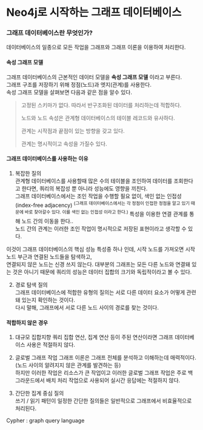 # Neo4j로 시작하는 그래프 데이터베이스 


### 그래프 데이터베이스란 무엇인가?
데이터베이스의 일종으로 모든 작업을 그래프와 그래프 이론을 이용하여 처리한다.  

#### 속성 그래프 모델 
그래프 데이터베이스의 근본적인 데이터 모델을 <b>속성 그래프 모델</b> 이라고 부른다.  
그래프 구조를 저장하기 위해 정점(노드)과 엣지(관계)를 사용한다.  
속성 그래프 모델을 살펴보면 다음과 같은 점을 알수 있다.  

> 고정된 스키마가 없다. 따라서 반구조화된 데이터를 처리하는데 적합하다.
> 
> 노드와 노드 속성은 관계형 데이터베이스의 테이블 레코드와 유사하다.  
> 
> 관계는 시작점과 끝점이 있는 방향을 갖고 있다.  
> 
> 관계는 명시적이고 속성을 가질수 있다.  

#### 그래프 데이터베이스를 사용하는 이유 

1. 복잡한 질의  
관계형 데이터베이스를 사용할때 많은 수의 테이블을 조인하여 데이터를 조회한다고 한다면, 쿼리의 복잡성 뿐 아니라 성능에도 영향을 끼친다.  
그래프 데이터베이스에서는 조인 작업을 수행할 필요 없이, 색인 없는 인접성 (index-free adjacency) <sup>(그래프 데이터베이스에서는 각 정점이 인접한 정점을 알고 있기 때문에 바로 찾아갈수 있다. 이를 색인 없는 인접성 이라고 한다.)</sup> 특성을 이용한 연결 관계를 통해 노드 간의 이동을 한다..  
노드 간의 관계는 이러한 조인 작업이 명시적으로 저장된 표현이라고 생각할 수 있다.  
   
이것이 그래프 데이터베이스의 핵심 성능 특성중 하나 인데, 시작 노드를 가져오면 시작 노드 부근과 연결된 노드들을 탐색하고,  
연결되지 않은 노드는 신경 쓰지 않는다. 대부분의 그래프는 모든 다른 노드와 연결돼 있는 것은 아니기 때문에 쿼리의 성능은 데이터 집합의 크기와 독립적이라고 볼 수 있다.  


2. 경로 탐색 질의  
그래프 데이터베이스에 적합한 유형의 질의는 서로 다른 데이터 요소가 어떻게 관련돼 있는지 확인하는 것이다.  
다시 말해, 그래프에서 서로 다른 노드 사이의 경로를 찾는 것이다.
   
#### 적합하지 않은 경우

1. 대규모 집합지향 쿼리
집합 연산, 집계 연산 등이 주된 연산이라면 그래프 데이터베이스 사용은 적절하지 않다.  
   
2. 글로벌 그래프 작업
그래프 이론은 그래프 전체를 분석하고 이해하는데 매력적이다. (노드 사이의 알려지지 않은 관계를 발견하는 등)  
하지만 이러한 작업은 리소스가 큰 작업이고 이러한 글로벌 그래프 작업은 주로 백그라운드에서 배치 처리 작업으로 사용되어 실시간 응답에는 적절하지 않다.  
   
3. 간단한 집계 중심 질의  
쓰기 / 읽기 패턴이 일정한 간단한 질의들은 일반적으로 그래프에서 비효율적으로 처리된다. 
   

Cypher : graph query language
